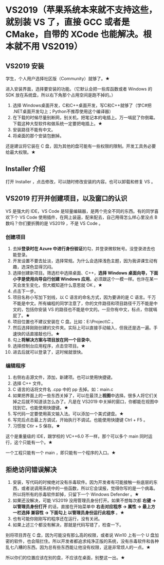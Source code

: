 # VS2019（苹果系统本来就不支持这些，就别装 VS 了，直接 GCC 或者是 CMake，自带的 XCode 也能解决。根本就不用 VS2019）

## VS2019 安装

学生，个人用户选择社区版（Community）就够了。★

进入安装界面，选择要安装的功能。（它默认会把一些库函数或者 Windows 的 SDK 放在系统盘，所以右下角那个占用空间是跑不掉的。）

1. 选择 Windows桌面开发，C和C++桌面开发，写C和C++就够了（学C#把 .NET桌面开发勾上；Python不推荐使用这个编译器）
2. 在下载的时候尽量别断网，别关机，把笔记本的电插上。万一嗝屁了你倒霉。下载这种大型软件和做系统一定要把电插上。★
3. 安装路径不能有中文。
4. 将桌面的那个安装包删掉。

还是建议将它装在 C 盘，因为其他的盘可能有一些权限的限制。开发工具务必要给最大权限。★

## Installer 介绍

打开 Installer ，点击修改，可以随时修改安装的内容。也可以卸载和修复 VS 。

## VS2019 打开并创建项目，以及窗口的认识

VS 是强大的 IDE，VS Code 是轻量编辑器，是两个完全不同的东西。有的同学喜欢下个 VS Code 使用插件，在网上装逼，配来配去，自己用得怎么样心里没点 B 数吗？你们要折腾的是 VS2019 ，不是 VS Code 。

### 创建项目

1. 去掉**登录时在 Azure 中进行身份验证**的勾，并登录微软帐号。没登录进去也能登录。
2. 开发设置不要去扯淡，选择常规。为什么会选择浅色主题，因为我讲课生动有趣，选深色显得沉闷。
3. 选择创建新项目。筛选栏中选择桌面、C++，**选择 Windows 桌面向导，下面小字是使用向导自行创建 Windows 应用**。必须跟这个一模一样。也许在某一天会发生变化，但大概知道什么意思就 OK 。★
4. 点击下一步。
5. 项目名称小写加下划线，以 C 语言的命名方式，因为要讲的是 C 语言。千万不能是中文。所有编程的同学注意了，你的文件路径和项目路径千万不能是中文的，包括你安装 VS 的路径也不能是中文的。一旦你有中文，标点，你就嗝屁了。★
6. 项目位置也不建议安装在 C 盘。比如：E:\Project\C 。
7. 然后选择刚刚创建的文件夹。实际上可以直接手动输入，但我还是选一遍。手速快的话直接敲也行。★
8. 勾上**将解决方案与项目放在同一个目录中**。
9. 选择控制台应用程序，点击空项目。★
10. 进去后就可以登录了，这时候就很快。

### 编辑程序

1. 右侧右击源文件，添加，新建项。也可以使用快捷键。
2. 选择 C++ 文件。
3. C 语言的话将文件名 .cpp 中的 pp 去掉。如：main.c
4. 如果把界面上的一些东西关掉了，可以在最顶上**视图**中选择。很多人将它们关掉之后就不知道该怎么办了。凡是在 VS2019 中关掉的窗口，你都能在视图中找到它。也能使用快捷键。★
5. 写代码一定要使用英文输入法。可以添加一个美式键盘。★
6. 写完后点击最上方调试，开始执行不调试。也能使用快捷键 Ctrl + F5 。
7. 习惯按 Ctlr + S 保存。★

这个是重量级的 IDE，跟学校的 VC++6.0 不一样，那个可以多个 main 同时运行，这个只能有一个。★

一个工程只能有一个 main ，即只能有一个程序的入口。★

## 拒绝访问错误解决

1. 安装，写代码的时候绝对没有杀毒软件。因为开发者有可能接触一些底层的东西，或者说调用系统中的一些函数，所以它会误报，觉得你写的是一个病毒。所以将所有的杀毒软件卸掉，只留下一个 Windows Defender 。★
2. 如果还没解决，可能 VS2019 没用管理员身份打开。如果不想每次都 **右键 -> 以管理员身份打开** 的话，直接在开始菜单中 **右击对应程序 -> 属性 -> 最上方一栏选择 兼容性 -> 下面勾上 以管理员身份运行此程序** 。★
3. 也有可能你刚刚写的程序还在运行，没有关闭。
4. 如果上述三个都没有解决，那就是代码写错了，检查一下。

别将项目弄在 C 盘，因为可能没有那么高的权限，或者说 Win10 上有一个 U 盘加密的软件，也会阻拦住。所以开发者都追求纯净正版的系统，没有杀毒软件和各种乱七八糟的东西。因为总有些东西能让他没有权限，这是非常烦人的一点。★

所以你们的位置应该在别的盘，不应该在桌面，别整这一出。★

